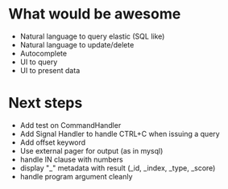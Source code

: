 # What would be awesome
- Natural language to query elastic (SQL like)
- Natural language to update/delete
- Autocomplete
- UI to query
- UI to present data


# Next steps
- Add test on CommandHandler
- Add Signal Handler to handle CTRL+C when issuing a query
- Add offset keyword
- Use external pager for output (as in mysql)
- handle IN clause with numbers
- display "\_" metadata with result (\_id, \_index, \_type, \_score)
- handle program argument cleanly
